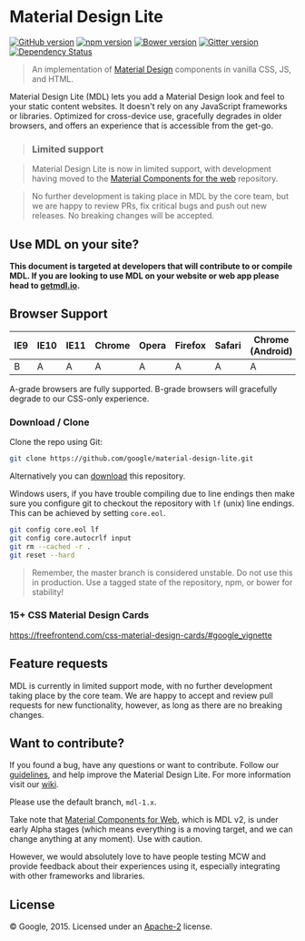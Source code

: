 # Material Design Lite

[![GitHub version](https://badge.fury.io/gh/google%2Fmaterial-design-lite.svg)](https://badge.fury.io/gh/google%2Fmaterial-design-lite)
[![npm version](https://badge.fury.io/js/material-design-lite.svg)](https://badge.fury.io/js/material-design-lite)
[![Bower version](https://badge.fury.io/bo/material-design-lite.svg)](https://badge.fury.io/bo/material-design-lite)
[![Gitter version](https://img.shields.io/gitter/room/gitterHQ/gitter.svg)](https://gitter.im/google/material-design-lite)
[![Dependency Status](https://david-dm.org/google/material-design-lite.svg)](https://david-dm.org/google/material-design-lite)

> An implementation of [Material Design](http://www.google.com/design/spec/material-design/introduction.html)
components in vanilla CSS, JS, and HTML.

Material Design Lite (MDL) lets you add a Material Design look and feel to your
static content websites. It doesn't rely on any JavaScript frameworks or
libraries. Optimized for cross-device use, gracefully degrades in older
browsers, and offers an experience that is accessible from the get-go.

> ### Limited support

> Material Design Lite is now in limited support, with development having moved to the
> [Material Components for the web](https://github.com/material-components/material-components-web) repository.

> No further development is taking place in MDL by the core team, but we are happy to review PRs, fix critical bugs and
> push out new releases. No breaking changes will be accepted.

## Use MDL on your site?

**This document is targeted at developers that will contribute to or compile
MDL. If you are looking to use MDL on your website or web app please head to
[getmdl.io](http://getmdl.io).**

## Browser Support


| IE9 | IE10 | IE11 | Chrome | Opera | Firefox | Safari | Chrome (Android) | Mobile Safari |
|-----|------|------|--------|-------|---------|--------|------------------|---------------|
| B   | A    | A    | A      | A     | A       | A      | A                | A             |

A-grade browsers are fully supported. B-grade browsers will gracefully degrade
to our CSS-only experience.

### Download / Clone

Clone the repo using Git:

```bash
git clone https://github.com/google/material-design-lite.git
```

Alternatively you can [download](https://github.com/google/material-design-lite/archive/master.zip)
this repository.

Windows users, if you have trouble compiling due to line endings then make sure
you configure git to checkout the repository with `lf` (unix) line endings. This
can be achieved by setting `core.eol`.

```bash
git config core.eol lf
git config core.autocrlf input
git rm --cached -r .
git reset --hard
```

> Remember, the master branch is considered unstable. Do not use this in
production. Use a tagged state of the repository, npm, or bower for stability!
### 15+ CSS Material Design Cards
https://freefrontend.com/css-material-design-cards/#google_vignette

## Feature requests

MDL is currently in limited support mode, with no further development taking place by the core team.
We are happy to accept and review pull requests for new functionality, however, as long as there are no breaking
changes.

## Want to contribute?

If you found a bug, have any questions or want to contribute. Follow our
[guidelines](https://github.com/google/material-design-lite/blob/mdl-1.x/CONTRIBUTING.md),
and help improve the Material Design Lite. For more information visit our
[wiki](https://github.com/google/material-design-lite/wiki).

Please use the default branch, `mdl-1.x`.

Take note that [Material Components for Web](https://github.com/material-components/material-components-web), which is MDL v2, is under early Alpha stages (which means everything is a moving target, and we can change anything at any moment). Use with caution.

However, we would absolutely love to have people testing MCW and provide feedback about their experiences using it, especially integrating with other frameworks and libraries.

## License

© Google, 2015. Licensed under an
[Apache-2](https://github.com/google/material-design-lite/blob/master/LICENSE)
license.
